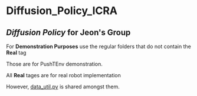 # Diffusion_Policy_ICRA

## *Diffusion Policy* for Jeon's Group

For **Demonstration Purposes** use the regular folders that do not contain the **Real** tag

Those are for PushTEnv demonstration.

All  **Real** tages are for real robot implementation

However, [data_util.py](data.py) is shared amongst them.